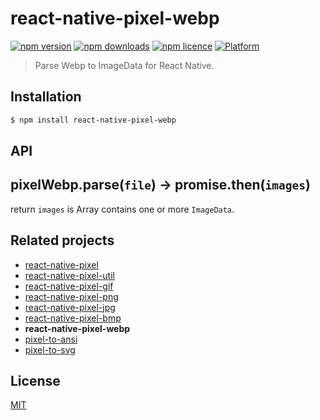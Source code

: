 # react-native-pixel-webp

[![npm version](http://img.shields.io/npm/v/react-native-pixel-webp.svg?style=flat-square)](https://npmjs.org/package/react-native-pixel-webp "View this project on npm")
[![npm downloads](http://img.shields.io/npm/dm/react-native-pixel-webp.svg?style=flat-square)](https://npmjs.org/package/react-native-pixel-webp "View this project on npm")
[![npm licence](http://img.shields.io/npm/l/react-native-pixel-webp.svg?style=flat-square)](https://npmjs.org/package/react-native-pixel-webp "View this project on npm")
[![Platform](https://img.shields.io/badge/platform-ios%20%7C%20android%20%7C%20web-989898.svg?style=flat-square)](https://npmjs.org/package/react-native-pixel-webp "View this project on npm")

> Parse Webp to ImageData for React Native.

Installation
---
```bash
$ npm install react-native-pixel-webp
```

API
---

## pixelWebp.parse(`file`) -> promise.then(`images`)

return `images` is Array contains one or more `ImageData`.

Related projects
---
* [react-native-pixel](https://github.com/flyskywhy/react-native-pixel)
* [react-native-pixel-util](https://github.com/flyskywhy/react-native-pixel-util)
* [react-native-pixel-gif](https://github.com/flyskywhy/react-native-pixel-gif)
* [react-native-pixel-png](https://github.com/flyskywhy/react-native-pixel-png)
* [react-native-pixel-jpg](https://github.com/flyskywhy/react-native-pixel-jpg)
* [react-native-pixel-bmp](https://github.com/flyskywhy/react-native-pixel-bmp)
* __react-native-pixel-webp__
* [pixel-to-ansi](https://github.com/59naga/pixel-to-ansi)
* [pixel-to-svg](https://github.com/59naga/pixel-to-svg)

License
---
[MIT][License]

[License]: http://59naga.mit-license.org/
